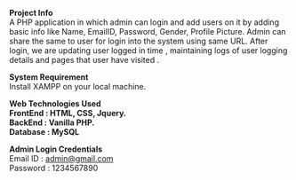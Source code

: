 **Project Info** <br> 
A PHP application in which admin can login and add users on it by adding basic info like Name, EmailID, Password, Gender, Profile Picture.
Admin can share the same to user for login into the system using same URL. 
After login, we are updating user logged in time , maintaining logs of user logging details and pages that user have visited .

**System Requirement** <br>
Install XAMPP on your local machine.

**Web Technologies Used** <br>
**FrontEnd : HTML, CSS, Jquery. <br>
BackEnd  : Vanilla PHP. <br>
Database : MySQL** <br>

**Admin Login Credentials**  <br>
Email ID : admin@gmail.com  <br>
Password : 1234567890 <br>
